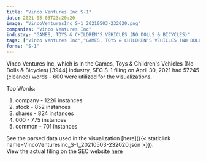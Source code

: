 ```yaml
---
title: "Vinco Ventures Inc S-1"
date: 2021-05-03T23:20:20
image: "VincoVenturesInc_S-1_20210503-232020.png"
companies: "Vinco Ventures Inc"
industry: "GAMES, TOYS & CHILDREN'S VEHICLES (NO DOLLS & BICYCLES)"
tags: ["Vinco Ventures Inc","GAMES, TOYS & CHILDREN'S VEHICLES (NO DOLLS & BICYCLES)","04-30-2021","S-1"]
forms: "S-1"
---
```

Vinco Ventures Inc, which is in the Games, Toys & Children's Vehicles (No Dolls & Bicycles) [3944] industry, SEC S-1 filing on April 30, 2021 had 57245 (cleaned) words - 600 were utilized for the visualizations.

Top Words:
1. company - 1226 instances
2. stock - 852 instances
3. shares - 824 instances
4. 000 - 775 instances
5. common - 701 instances


See the parsed data used in the visualization [here]({{< staticlink name=VincoVenturesInc_S-1_20210503-232020.json >}}).  
View the actual filing on the SEC website [here](https://www.sec.gov/Archives/edgar/data/1717556/0001493152-21-010221.txt)